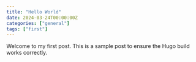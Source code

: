 ```yaml
---
title: "Hello World"
date: 2024-03-24T00:00:00Z
categories: ["general"]
tags: ["first"]
---
```


Welcome to my first post. This is a sample post to ensure the Hugo build works correctly. 